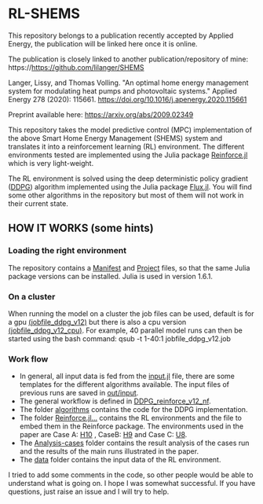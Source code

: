 # RL-SHEMS
 
This repository belongs to a publication recently accepted by Applied Energy, the publication will be linked here once it is online.

The publication is closely linked to another publication/repository of mine: https://https://github.com/lilanger/SHEMS

Langer, Lissy, and Thomas Volling. "An optimal home energy management system for modulating heat pumps and photovoltaic systems." Applied Energy 278 (2020): 115661. https://doi.org/10.1016/j.apenergy.2020.115661

Preprint available here: https://arxiv.org/abs/2009.02349

This repository takes the model predictive control (MPC) implementation of the above Smart Home Energy Management (SHEMS) system and translates it into a reinforcement learning (RL) environment. The different environments tested are implemented using the Julia package [Reinforce.jl](https://github.com/JuliaML/Reinforce.jl) which is very light-weight.

The RL environment is solved using the deep deterministic policy gradient ([DDPG](https://www.deepmind.com/publications/deterministic-policy-gradient-algorithms)) algorithm implemented using the Julia package [Flux.jl](https://github.com/FluxML/Flux.jl). You will find some other algorithms in the repository but most of them will not work in their current state.

## HOW IT WORKS (some hints)

### Loading the right environment
The repository contains a [Manifest](Manifest) and [Project](Project) files, so that the same Julia package versions can be installed. Julia is used in version 1.6.1.

### On a cluster
When running the model on a cluster the job files can be used, default is for a gpu [(jobfile_ddpg_v12)](jobfile_ddpg_v12) but there is also a cpu version [(jobfile_ddpg_v12_cpu)](jobfile_ddpg_v12_cpu). For example, 40 parallel model runs can then be started using the bash command: qsub -t 1-40:1 jobfile_ddpg_v12.job

### Work flow
- In general, all input data is fed from the [input.jl](input) file, there are some templates for the different algorithms available. The input files of previous runs are saved in [out/input](out/input). 
- The general workflow is defined in [DDPG_reinforce_v12_nf](DDPG_reinforce_v12_nf). 
- The folder [algorithms](algorithms) contains the code for the DDPG implementation. 
- The folder [Reinforce.jl...](Reinforce.jl-%20files%20to%20add%20(envs)%20and%20to%20change) contains the RL environments and the file to embed them in the Reinforce package. The environments used in the paper are Case A: [H10](Reinforce.jl-%20files%20to%20add%20(envs)%20and%20to%20change/envs/shems_H10.jl) , CaseB: [H9](Reinforce.jl-%20files%20to%20add%20(envs)%20and%20to%20change/envs/shems_H9.jl) and Case C: [U8](Reinforce.jl-%20files%20to%20add%20(envs)%20and%20to%20change/envs/shems_U8.jl).
- The [Analysis-cases](Analysis-cases) folder contains the result analysis of the cases run and the results of the main runs illustrated in the paper.
- The [data](data) folder contains the input data of the RL environment.

I tried to add some comments in the code, so other people would be able to understand what is going on. I hope I was somewhat successful.
If you have questions, just raise an issue and I will try to help.

